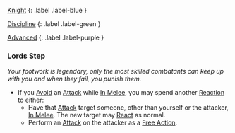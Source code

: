 
[Knight](Game/Character-Development#Knight)
{: .label .label-blue }

[Discipline](Game/Character-Development#Discipline)
{: .label .label-green }

[Advanced](Game/Character-Development#Advanced)
{: .label .label-purple }
### Lords Step
*Your footwork is legendary, only the most skilled combatants can keep up with you and when they fail, you punish them.*
* If you [Avoid](Core/Reacting#Avoid) an [Attack](Core/Terminology#Attack) while [In Melee](Core/Effects#In%20Melee), you may spend another [Reaction](Game/Core/Blocks/Reaction) to either:
	* Have that [Attack](Core/Terminology#Attack) target someone, other than yourself or the attacker, [In Melee](Core/Effects#In%20Melee). The new target may [React](Game/Core/Reacting) as normal.
	* Perform an [Attack](Game/Core/Terminology#Attack) on the attacker as a [Free Action](Game/Core/Terminology#Free%20Action).
